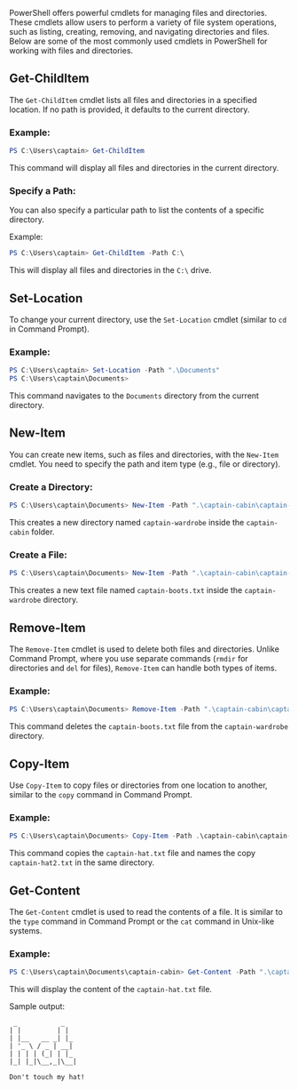 PowerShell offers powerful cmdlets for managing files and directories. These cmdlets allow users to perform a variety of file system operations, such as listing, creating, removing, and navigating directories and files. Below are some of the most commonly used cmdlets in PowerShell for working with files and directories.

## Get-ChildItem

The `Get-ChildItem` cmdlet lists all files and directories in a specified location. If no path is provided, it defaults to the current directory.

### Example:

```powershell
PS C:\Users\captain> Get-ChildItem
```

This command will display all files and directories in the current directory.

### Specify a Path:

You can also specify a particular path to list the contents of a specific directory.

Example:

```powershell
PS C:\Users\captain> Get-ChildItem -Path C:\
```

This will display all files and directories in the `C:\` drive.

## Set-Location

To change your current directory, use the `Set-Location` cmdlet (similar to `cd` in Command Prompt).

### Example:

```powershell
PS C:\Users\captain> Set-Location -Path ".\Documents"
PS C:\Users\captain\Documents>
```

This command navigates to the `Documents` directory from the current directory.

## New-Item

You can create new items, such as files and directories, with the `New-Item` cmdlet. You need to specify the path and item type (e.g., file or directory).

### Create a Directory:

```powershell
PS C:\Users\captain\Documents> New-Item -Path ".\captain-cabin\captain-wardrobe" -ItemType "Directory"
```

This creates a new directory named `captain-wardrobe` inside the `captain-cabin` folder.

### Create a File:

```powershell
PS C:\Users\captain\Documents> New-Item -Path ".\captain-cabin\captain-wardrobe\captain-boots.txt" -ItemType "File"
```

This creates a new text file named `captain-boots.txt` inside the `captain-wardrobe` directory.

## Remove-Item

The `Remove-Item` cmdlet is used to delete both files and directories. Unlike Command Prompt, where you use separate commands (`rmdir` for directories and `del` for files), `Remove-Item` can handle both types of items.

### Example:

```powershell
PS C:\Users\captain\Documents> Remove-Item -Path ".\captain-cabin\captain-wardrobe\captain-boots.txt"
```

This command deletes the `captain-boots.txt` file from the `captain-wardrobe` directory.

## Copy-Item

Use `Copy-Item` to copy files or directories from one location to another, similar to the `copy` command in Command Prompt.

### Example:

```powershell
PS C:\Users\captain\Documents> Copy-Item -Path .\captain-cabin\captain-hat.txt -Destination .\captain-cabin\captain-hat2.txt
```

This command copies the `captain-hat.txt` file and names the copy `captain-hat2.txt` in the same directory.

## Get-Content

The `Get-Content` cmdlet is used to read the contents of a file. It is similar to the `type` command in Command Prompt or the `cat` command in Unix-like systems.

### Example:

```powershell
PS C:\Users\captain\Documents\captain-cabin> Get-Content -Path ".\captain-hat.txt"
```

This will display the content of the `captain-hat.txt` file.

Sample output:

```
 _           _   
| |         | |
| |__   __ _| |_
| '_ \ / _ | __|
| | | | (_| | |_
|_| |_|\__,_|\__|

Don't touch my hat!
```